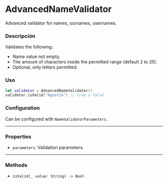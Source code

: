 # AdvancedNameValidator

Advanced validator for names, surnames, usernames.

### Descripción

Validates the following:
- Name value not empty.
- The amount of characters inside the permitted range (default 2 to 25).
- Optional, only letters permitted.

### Uso

```swift
let validator = AdvancedNameValidator()
validator.isValid("Agustín") // true o false
```

### Configuration

Can be configured with `NameValidatorParameters`.

---

### Properties

- `parameters`: Validation parameters.

---

### Methods

- `isValid(_ value: String) -> Bool`
